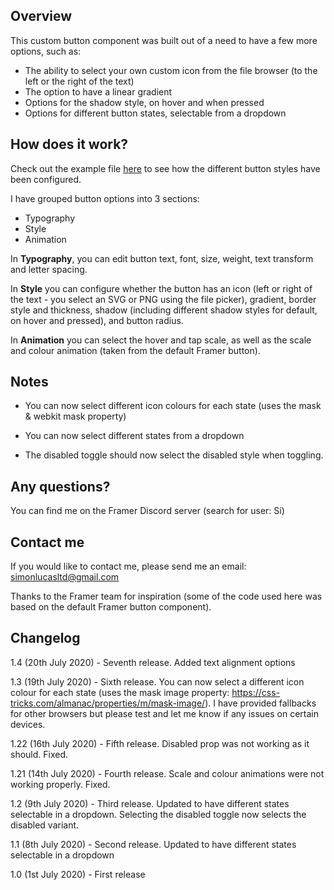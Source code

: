 ## Overview

This custom button component was built out of a need to have a few more options, such as:

 - The ability to select your own custom icon from the file browser (to the left or the right of the text)
 - The option to have a linear gradient
 - Options for the shadow style, on hover and when pressed
 - Options for different button states, selectable from a dropdown



## How does it work?

Check out the example file [here](https://www.dropbox.com/s/t6guam8uusfaqtc/Button%20+.framerx?dl=0) to see how the different button styles have been configured. 


I have grouped button options into 3 sections:

 - Typography
 - Style
 - Animation

In **Typography**, you can edit button text, font, size, weight, text transform and letter spacing.

In **Style** you can configure whether the button has an icon (left or right of the text - you select an SVG or PNG using the file picker), gradient, border style and thickness, shadow (including different shadow styles for default, on hover and pressed), and button radius.

In **Animation** you can select the hover and tap scale, as well as the scale and colour animation (taken from the default Framer button).



## Notes

 - You can now select different icon colours for each state (uses the mask & webkit mask property)

 - You can now select different states from a dropdown
 
 - The disabled toggle should now select the disabled style when toggling.

## Any questions?

You can find me on the Framer Discord server (search for user: Si)



## Contact me

If you would like to contact me, please send me an email: simonlucasltd@gmail.com


Thanks to the Framer team for inspiration (some of the code used here was based on the default Framer button component).


## Changelog

1.4 (20th July 2020) - Seventh release. Added text alignment options

1.3 (19th July 2020) - Sixth release. You can now select a different icon colour for each state (uses the mask image property: https://css-tricks.com/almanac/properties/m/mask-image/). I have provided fallbacks for other browsers but please test and let me know if any issues on certain devices.

1.22 (16th July 2020) - Fifth release. Disabled prop was not working as it should. Fixed.

1.21 (14th July 2020) - Fourth release. Scale and colour animations were not working properly. Fixed.

1.2 (9th July 2020) - Third release. Updated to have different states selectable in a dropdown. Selecting the disabled toggle now selects the disabled variant.

1.1 (8th July 2020) - Second release. Updated to have different states selectable in a dropdown 

1.0 (1st July 2020) - First release